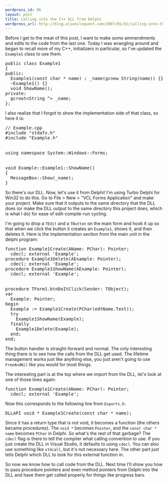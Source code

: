 ```yaml
--- 
wordpress_id: 96
layout: post
title: Calling into the C++ DLL from Delphi
wordpress_url: http://blog.alieniloquent.com/2007/01/01/calling-into-the-c-dll-from-delphi/
---
```

Before I get to the meat of this post, I want to make some ammendments and edits to the code from the last one.  Today I was wrangling around and began to recall more of my C++, initializers in particular, so I've updated the <code>Example1</code> class to use them.

<pre class="code">
public class Example1
{
public:
  Example1(const char * name) : _name(gcnew String(name)) {}
  ~Example1() {}
  void ShowName();
private:
  gcroot&lt;String ^&gt; _name;
};
</pre>

I also realize that I forgot to show the implementation side of that class, so here it is:

<pre class="code">
// Example.cpp
#include "stdafx.h"
#include "Example.h"
<br />
using namespace System::Windows::Forms;
<br />
void Example::Example1::ShowName()
{
  MessageBox::Show(_name);
}
</pre>

So there's our DLL.  Now, let's use it from Delphi!  I'm using Turbo Delphi for Win32 to do this.  Go to File &gt; New &gt; "VCL Forms Application" and make your project.  Make sure that it outputs to the same directory that the DLL does (or make the DLL output to the same directory this project does, which is what I do) for ease of edit-compile-run cycling.

I'm going to drop a <code>TEdit</code> and a <code>TButton</code> on the main form and hook it up so that when we click the button it creates an <code>Example1</code>, shows it, and then deletes it.  Here is the implementation section from the main unit in the delphi program:

<pre class="code">
function Example1Create(AName: PChar): Pointer; 
  cdecl; external 'Example';
procedure Example1Delete(AExample: Pointer);
  cdecl; external 'Example';
procedure Example1ShowName(AExample: Pointer);
  cdecl; external 'Example';
<br />
procedure TForm1.btnDoItClick(Sender: TObject);
var
  Example: Pointer;
begin
  Example := Example1Create(PChar(edtName.Text));
  try
    Example1ShowName(Example);
  finally
    Example1Delete(Example);
  end;
end;
</pre>

The button handler is straight-forward and normal.  The only interesting thing there is to see how the calls from the DLL get used.  The lifetime management works just like anything else, you just aren't going to use <code>FreeAndNil</code> like you would for most things.

The interesting part is at the top where we import from the DLL, let's look at one of those lines again:

<pre class="code">
function Example1Create(AName: PChar): Pointer; 
  cdecl; external 'Example';
</pre>

Now this corresponds to the following line from <code>Exports.h</code>:

<pre class="code">
DLLAPI void * Example1Create(const char * name);
</pre>

Since it has a return type that is not void, it becomes a function (the others became procedures).  The <code>void *</code> becomes <code>Pointer</code>, and the <code>const char * name</code> becomes <code>PChar</code> in Delphi.  So what's the rest of that garbage?  The <code>cdecl</code> flag is there to tell the compiler what calling convention to use.  If you just create the DLL in Visual Studio, it defaults to using <code>cdecl</code>.  You can also use something like <code>stdcall</code>, but it's not necessary here.  The other part just tells Delphi which DLL to look for this external function in.

So now we know how to call code from the DLL.  Next time I'll show you how to pass procedure pointers and even method pointers from Delphi into the DLL and have them get called properly for things like progress bars.
